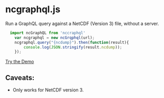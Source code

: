 # ncgraphql.js

Run a GraphQL query against a NetCDF (Version 3) file, without a server.

```js
  import ncGraphQL from 'nccraphql'
	var ncgraphql = new ncGrqphql(url);
	ncgraphql.query("{ncdump}").then(function(result){
		console.log(JSON.stringify(result.ncdump));
	});
```

[Try the Demo](https://irishmarineinstitute.github.io/ncgraphql.js/)

## Caveats:

* Only works for NetCDF version 3.

